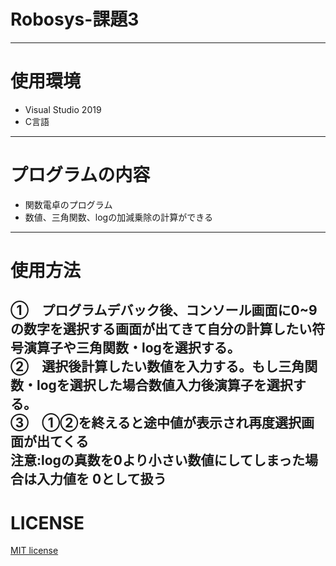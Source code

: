 # Robosys-課題3   
---
# 使用環境
* Visual Studio 2019
* C言語
---
# プログラムの内容
* 関数電卓のプログラム   
* 数値、三角関数、logの加減乗除の計算ができる   
---
# 使用方法   
①　プログラムデバック後、コンソール画面に0~9の数字を選択する画面が出てきて自分の計算したい符号演算子や三角関数・logを選択する。   
②　選択後計算したい数値を入力する。もし三角関数・logを選択した場合数値入力後演算子を選択する。   
③　①②を終えると途中値が表示され再度選択画面が出てくる   
注意:logの真数を0より小さい数値にしてしまった場合は入力値を 0として扱う   
---
# LICENSE
[MIT license](https://github.com/tadanohiroyuki/Robosys-3/blob/master/LICENSE)

